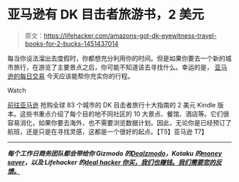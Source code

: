 # 亚马逊有 DK 目击者旅游书，2 美元

> 原文：<https://lifehacker.com/amazons-got-dk-eyewitness-travel-books-for-2-bucks-1451437014>

每当你设法溜出去度假时，你都想充分利用你的时间。但是如果你要去一个新的城市旅行，在游览了主要景点之后，你可能不知道该去寻找什么。幸运的是， [亚马逊的每日交易](http://www.amazon.com/gp/feature.html/?asc_campaign=InlineText&asc_refurl=https://lifehacker.com/amazons-got-dk-eyewitness-travel-books-for-2-bucks-1451437014&asc_source=&camp=1789&creative=390957&docId=1000789181&ie=UTF8&linkCode=ur2&pf_rd_i=1000677541&pf_rd_m=ATVPDKIKX0DER&pf_rd_p=1638806842&pf_rd_r=1VHW2RTSBGY2FE4VXQXY&pf_rd_s=center-2&pf_rd_t=1401&tag=kinjalifehackerlink-20) 今天应该能帮你充实你的行程。

Watch

[前往亚马逊](http://www.amazon.com/gp/feature.html/?asc_campaign=InlineText&asc_refurl=https://lifehacker.com/amazons-got-dk-eyewitness-travel-books-for-2-bucks-1451437014&asc_source=&camp=1789&creative=390957&docId=1000789181&ie=UTF8&linkCode=ur2&pf_rd_i=1000677541&pf_rd_m=ATVPDKIKX0DER&pf_rd_p=1638806842&pf_rd_r=1VHW2RTSBGY2FE4VXQXY&pf_rd_s=center-2&pf_rd_t=1401&tag=kinjalifehackerlink-20) 抢购全球 83 个城市的 DK 目击者旅行十大指南的 2 美元 Kindle 版本。这些书重点介绍了每个目的地不同社区的 10 大景点、餐馆、酒店等。它们很容易消化，如果你要去海外，也不需要浏览数据计划。因此，无论你是已经预订了航班，还是只是在寻找灵感，这都是一个很好的起点。【T5】亚马逊 T7】

* * *

***每个工作日商务团队都会带给你 Gizmodo 的***[***Dealzmodo***](http://gizmodo.com/dealzmodo)***，Kotaku 的***[***money saver***](http://kotaku.com/moneysaver)***，以及 Lifehacker 的***[***deal hacker 你买，我们也赚钱。我们需要您的反馈。***](http://lifehacker.com/dealhacker)